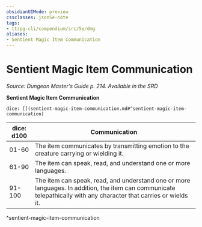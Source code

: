 ```yaml
---
obsidianUIMode: preview
cssclasses: json5e-note
tags:
- ttrpg-cli/compendium/src/5e/dmg
aliases:
- Sentient Magic Item Communication
---
```

# Sentient Magic Item Communication
*Source: Dungeon Master's Guide p. 214. Available in the <span title='Systems Reference Document (5.1)'>SRD</span>* 

**Sentient Magic Item Communication**

`dice: [](sentient-magic-item-communication.md#^sentient-magic-item-communication)`

| dice: d100 | Communication |
|------------|---------------|
| 01-60 | The item communicates by transmitting emotion to the creature carrying or wielding it. |
| 61-90 | The item can speak, read, and understand one or more languages. |
| 91-100 | The item can speak, read, and understand one or more languages. In addition, the item can communicate telepathically with any character that carries or wields it. |
^sentient-magic-item-communication